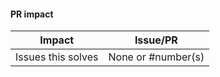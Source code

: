#### PR impact

 Impact                  | Issue/PR
------------------------ | ------
Issues this solves       | None or #number(s)
